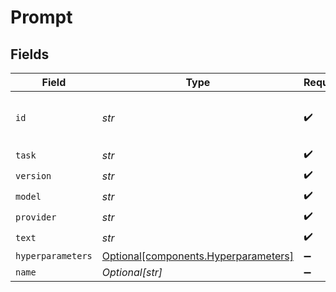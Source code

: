 # Prompt


## Fields

| Field                                                                              | Type                                                                               | Required                                                                           | Description                                                                        |
| ---------------------------------------------------------------------------------- | ---------------------------------------------------------------------------------- | ---------------------------------------------------------------------------------- | ---------------------------------------------------------------------------------- |
| `id`                                                                               | *str*                                                                              | :heavy_check_mark:                                                                 | Unique identifier for the prompt.                                                  |
| `task`                                                                             | *str*                                                                              | :heavy_check_mark:                                                                 | N/A                                                                                |
| `version`                                                                          | *str*                                                                              | :heavy_check_mark:                                                                 | N/A                                                                                |
| `model`                                                                            | *str*                                                                              | :heavy_check_mark:                                                                 | N/A                                                                                |
| `provider`                                                                         | *str*                                                                              | :heavy_check_mark:                                                                 | N/A                                                                                |
| `text`                                                                             | *str*                                                                              | :heavy_check_mark:                                                                 | N/A                                                                                |
| `hyperparameters`                                                                  | [Optional[components.Hyperparameters]](../../models/components/hyperparameters.md) | :heavy_minus_sign:                                                                 | N/A                                                                                |
| `name`                                                                             | *Optional[str]*                                                                    | :heavy_minus_sign:                                                                 | N/A                                                                                |
